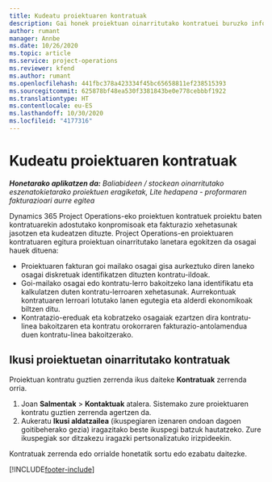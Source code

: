 ```yaml
---
title: Kudeatu proiektuaren kontratuak
description: Gai honek proiektuan oinarritutako kontratuei buruzko informazioa ikusten du.
author: rumant
manager: Annbe
ms.date: 10/26/2020
ms.topic: article
ms.service: project-operations
ms.reviewer: kfend
ms.author: rumant
ms.openlocfilehash: 441fbc378a423334f45bc65658811ef238515393
ms.sourcegitcommit: 625878bf48ea530f3381843be0e778cebbbf1922
ms.translationtype: HT
ms.contentlocale: eu-ES
ms.lasthandoff: 10/30/2020
ms.locfileid: "4177316"
---
```

# <a name="manage-project-contracts"></a>Kudeatu proiektuaren kontratuak

_**Honetarako aplikatzen da:** Baliabideen / stockean oinarritutako eszenatokietarako proiektuen eragiketak, Lite hedapena - proformaren fakturazioari aurre egitea_

Dynamics 365 Project Operations-eko proiektuen kontratuek proiektu baten kontratuarekin adostutako konpromisoak eta fakturazio xehetasunak jasotzen eta kudeatzen dituzte. Project Operations-en proiektuaren kontratuaren egitura proiektuan oinarritutako lanetara egokitzen da osagai hauek dituena:

- Proiektuaren fakturan goi mailako osagai gisa aurkeztuko diren laneko osagai diskretuak identifikatzen dituzten kontratu-ildoak.
- Goi-mailako osagai edo kontratu-lerro bakoitzeko lana identifikatu eta kalkulatzen duten kontratu-lerroaren xehetasunak. Aurrekontuak kontratuaren lerroari lotutako lanen egutegia eta alderdi ekonomikoak biltzen ditu.
- Kontratazio-ereduak eta kobratzeko osagaiak ezartzen dira kontratu-linea bakoitzaren eta kontratu orokorraren fakturazio-antolamendua duen kontratu-linea bakoitzerako.

## <a name="view-all-project-based-contracts"></a>Ikusi proiektuetan oinarritutako kontratuak

Proiektuan kontratu guztien zerrenda ikus daiteke **Kontratuak** zerrenda orria. 

1. Joan **Salmentak** > **Kontaktuak** atalera. Sistemako zure proiektuaren kontratu guztien zerrenda agertzen da. 
2. Aukeratu **Ikusi aldatzailea** (ikuspegiaren izenaren ondoan dagoen goitibeherako gezia) iragazitako beste ikuspegi batzuk hautatzeko. Zure ikuspegiak sor ditzakezu iragazki pertsonalizatuko irizpideekin.

Kontratuak zerrenda edo orrialde honetatik sortu edo ezabatu daitezke.


[!INCLUDE[footer-include](../../includes/footer-banner.md)]